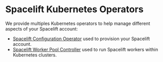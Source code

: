 # Spacelift Kubernetes Operators

We provide multiples Kubernetes operators to help manage different aspects of your Spacelift account:

- [Spacelift Configuration Operator](./config-operator.md) used to provision your Spacelift account.
- [Spacelift Worker Pool Controller](../../concepts/worker-pools/kubernetes-workers.md) used to run Spacelift workers within Kubernetes clusters.
